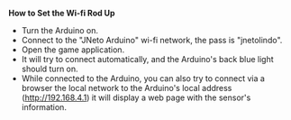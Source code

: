 **How to Set the Wi-fi Rod Up**

- Turn the Arduino on.
- Connect to the "JNeto Arduino" wi-fi network, the pass is "jnetolindo".
- Open the game application.
- It will try to connect automatically, and the Arduino's back blue light should turn on.
- While connected to the Arduino, you can also try to connect via a browser the local network to the Arduino's local address (http://192.168.4.1) it will display a web page with the sensor's information.
